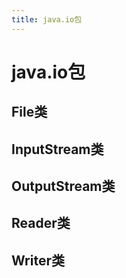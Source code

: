 ```yaml
---
title: java.io包
---
```


# java.io包

## File类

## InputStream类

## OutputStream类

## Reader类

## Writer类